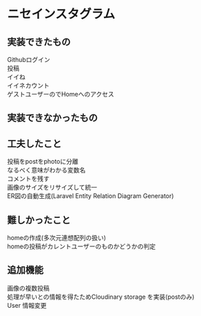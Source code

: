 # ニセインスタグラム

## 実装できたもの
Githubログイン<br>
投稿<br>
イイね<br>
イイネカウント<br>
ゲストユーザーのでHomeへのアクセス<br>

## 実装できなかったもの

## 工夫したこと
投稿をpostをphotoに分離<br>
なるべく意味がわかる変数名<br>
コメントを残す<br>
画像のサイズをリサイズして統一<br>
ER図の自動生成(Laravel Entity Relation Diagram Generator)<br>

## 難しかったこと
homeの作成(多次元連想配列の扱い)<br>
homeの投稿がカレントユーザーのものかどうかの判定<br>

## 追加機能
画像の複数投稿<br>
処理が早いとの情報を得たためCloudinary storage を実装(postのみ)<br>
User 情報変更<br>



